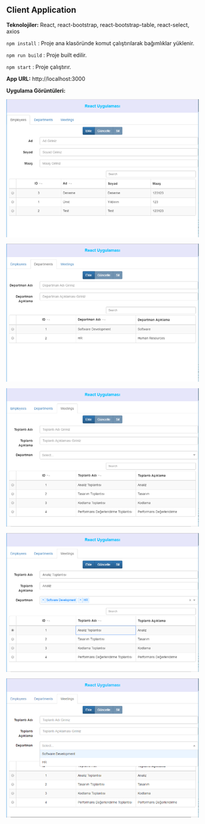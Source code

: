 ﻿## Client Application

**Teknolojiler:** React, react-bootstrap, react-bootstrap-table, react-select, axios

`npm install` : Proje ana klasöründe komut çalıştırılarak bağımlıklar yüklenir.

`npm run build` : Proje built edilir.

`npm start` : Proje çalıştırır.


**App URL:** http://localhost:3000

**Uygulama Görüntüleri:**

![Employees](/dosyalar/Employees.PNG?raw=true "ER")

![Departments](/dosyalar/Departments.PNG?raw=true "ER")

![Meetings_1](/dosyalar/Meetings_1.PNG?raw=true "ER")

![Meetings_2](/dosyalar/Meetings_2.PNG?raw=true "ER")

![Meetings_3](/dosyalar/Meetings_3.PNG?raw=true "ER")
